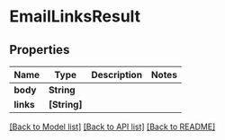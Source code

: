 # EmailLinksResult

## Properties
Name | Type | Description | Notes
------------ | ------------- | ------------- | -------------
**body** | **String** |  | 
**links** | **[String]** |  | 

[[Back to Model list]](../README#documentation-for-models) [[Back to API list]](../README#documentation-for-api-endpoints) [[Back to README]](../README)


